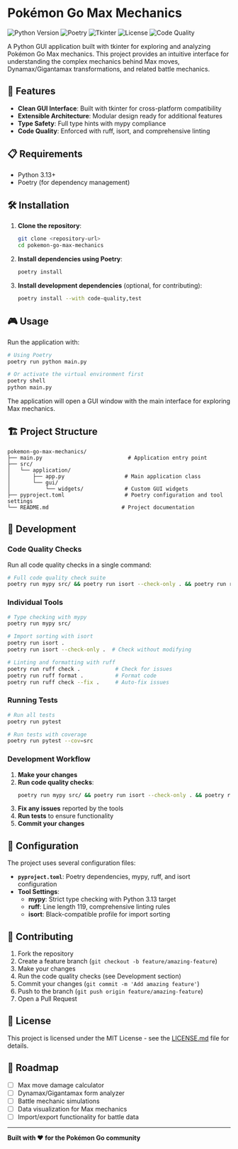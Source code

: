 # Pokémon Go Max Mechanics

![Python Version](https://img.shields.io/badge/python-3.13-blue.svg)
![Poetry](https://img.shields.io/badge/poetry-dependency%20management-blue.svg)
![Tkinter](https://img.shields.io/badge/tkinter-GUI-green.svg)
![License](https://img.shields.io/badge/license-MIT-green.svg)
![Code Quality](https://img.shields.io/badge/code%20quality-mypy%20%7C%20ruff%20%7C%20isort-brightgreen.svg)

A Python GUI application built with tkinter for exploring and analyzing Pokémon Go Max mechanics. This project provides an intuitive interface for understanding the complex mechanics behind Max moves, Dynamax/Gigantamax transformations, and related battle mechanics.

## 🚀 Features

- **Clean GUI Interface**: Built with tkinter for cross-platform compatibility
- **Extensible Architecture**: Modular design ready for additional features
- **Type Safety**: Full type hints with mypy compliance
- **Code Quality**: Enforced with ruff, isort, and comprehensive linting

## 📋 Requirements

- Python 3.13+
- Poetry (for dependency management)

## 🛠️ Installation

1. **Clone the repository**:
   ```bash
   git clone <repository-url>
   cd pokemon-go-max-mechanics
   ```

2. **Install dependencies using Poetry**:
   ```bash
   poetry install
   ```

3. **Install development dependencies** (optional, for contributing):
   ```bash
   poetry install --with code-quality,test
   ```

## 🎮 Usage

Run the application with:

```bash
# Using Poetry
poetry run python main.py

# Or activate the virtual environment first
poetry shell
python main.py
```

The application will open a GUI window with the main interface for exploring Max mechanics.

## 🏗️ Project Structure

```
pokemon-go-max-mechanics/
├── main.py                           # Application entry point
├── src/
│   └── application/
│       ├── app.py                   # Main application class
│       └── gui/
│           └── widgets/             # Custom GUI widgets
├── pyproject.toml                   # Poetry configuration and tool settings
└── README.md                       # Project documentation
```

## 🧪 Development

### Code Quality Checks

Run all code quality checks in a single command:

```bash
# Full code quality check suite
poetry run mypy src/ && poetry run isort --check-only . && poetry run ruff check .
```

### Individual Tools

```bash
# Type checking with mypy
poetry run mypy src/

# Import sorting with isort
poetry run isort .
poetry run isort --check-only .  # Check without modifying

# Linting and formatting with ruff
poetry run ruff check .           # Check for issues
poetry run ruff format .          # Format code
poetry run ruff check --fix .     # Auto-fix issues
```

### Running Tests

```bash
# Run all tests
poetry run pytest

# Run tests with coverage
poetry run pytest --cov=src
```

### Development Workflow

1. **Make your changes**
2. **Run code quality checks**:
   ```bash
   poetry run mypy src/ && poetry run isort --check-only . && poetry run ruff check .
   ```
3. **Fix any issues** reported by the tools
4. **Run tests** to ensure functionality
5. **Commit your changes**

## 📝 Configuration

The project uses several configuration files:

- **`pyproject.toml`**: Poetry dependencies, mypy, ruff, and isort configuration
- **Tool Settings**:
  - **mypy**: Strict type checking with Python 3.13 target
  - **ruff**: Line length 119, comprehensive linting rules
  - **isort**: Black-compatible profile for import sorting

## 🤝 Contributing

1. Fork the repository
2. Create a feature branch (`git checkout -b feature/amazing-feature`)
3. Make your changes
4. Run the code quality checks (see Development section)
5. Commit your changes (`git commit -m 'Add amazing feature'`)
6. Push to the branch (`git push origin feature/amazing-feature`)
7. Open a Pull Request

## 📄 License

This project is licensed under the MIT License - see the [LICENSE.md](LICENSE.md) file for details.

## 🎯 Roadmap

- [ ] Max move damage calculator
- [ ] Dynamax/Gigantamax form analyzer
- [ ] Battle mechanic simulations
- [ ] Data visualization for Max mechanics
- [ ] Import/export functionality for battle data

---

**Built with ❤️ for the Pokémon Go community**

